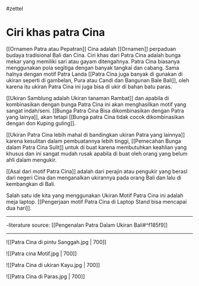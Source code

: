 #zettel
# Ciri khas patra Cina

[[Ornamen Patra atau Pepatran]] Cina adalah [[Ornamen]] perpaduan budaya tradisional Bali dan Cina.  Ciri khas dari Patra Cina adalah bunga mekar yang memiliki sari atau gayam ditengahnya. Patra Cina biasanya menggunakan pola segitiga dengan banyak tangkai dan cabang. Sama halnya dengan motif Patra Landa [[Patra Cina juga banyak di gunakan di ukiran seperti di gambelan, Pura atau Candi dan Bangunan Bale Bali]], oleh karena itu ukiran Patra Cina ini juga bisa di ukir di bahan batu paras.

[[Ukiran Samblung adalah Ukiran tanaman Rambat]] dan apabila di kombinasikan dengan bunga Patra Cina ini akan menghasilkan motif yang sangat indah/seni. [[Bunga Patra Cina Bisa dikombinasikan dengan Patra yang lainya]],  akan tetapi [[Bunga patra Cina tidak cocok dikombinasikan dengan don Kuping guling]].

[[Ukiran Patra Cina lebih mahal di bandingkan ukiran Patra yang lainnya]] karena kesulitan dalam pembuatannya lebih tinggi, [[Pemecahan Bunga dalam Patra Cina Sulit]] untuk di buat karena membutuhkan keahlian yang khusus dan ini sangat mudah rusak apabila di buat oleh orang yang belum ahli dalam mengukir.

[[Asal dari motif Patra Cina]] adalah dari perajin atau pengukir yang berasl dari negeri Cina dan menganalkan ukirannya pada orang Bali dan lalu di kembangkan di Bali.

Salah satu ide kita yang menggunakan Ukiran Motif Patra Cina ini adalah meja laptop. [[Pengerjaan motif Patra Cina di Laptop Stand bisa mencapai dua hari]].



---

-literature source: [[Pengenalan Patra Dalam Ukiran Bali#^f185f9]]

---

![[Patra Cina di pintu Sanggah.jpg | 700]]


![[Patra cina Motif.jpg | 700]]


![[Patra Cina di ukiran Kayu.jpg | 700]]



![[Patra Cina di Paras.jpg | 700]]